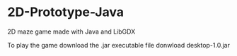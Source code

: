 # 2D-Prototype-Java
2D maze game made with Java and LibGDX

To play the game download the .jar executable file donwload desktop-1.0.jar
